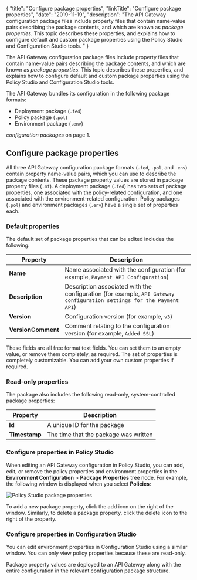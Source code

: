 {
"title": "Configure package properties",
"linkTitle": "Configure package properties",
"date": "2019-11-19",
"description": "The API Gateway configuration package files include property files that contain name-value pairs describing the package contents, and which are known as *package properties*. This topic describes these properties, and explains how to configure default and custom package properties using the Policy Studio and Configuration Studio tools. "
}
﻿

The API Gateway configuration package files include property files that contain name-value pairs describing the package contents, and which are known as *package properties*. This topic describes these properties, and explains how to configure default and custom package properties using the Policy Studio and Configuration Studio tools.

The API Gateway bundles its configuration in the following package formats:

-   Deployment package (`.fed`)
-   Policy package (`.pol`)
-   Environment package (`.env`)

*configuration packages* on page 1.

<div id="p_promotion_props_manifest">

Configure package properties
----------------------------

All three API Gateway configuration package formats (`.fed`, `.pol`, and `.env`) contain property name-value pairs, which you can use to describe the package contents. These package property values are stored in package property files (`.mf`). A deployment package (`.fed`) has two sets of package properties, one associated with the policy-related configuration, and one associated with the environment-related configuration. Policy packages (`.pol`) and environment packages (`.env`) have a single set of properties each.

### Default properties

The default set of package properties that can be edited includes the following:

| **Property**       | **Description**                                                                                                       |
|--------------------|-----------------------------------------------------------------------------------------------------------------------|
| **Name**           | Name associated with the configuration (for example, `Payment API Configuration`)                                     |
| **Description**    | Description associated with the configuration (for example, `API Gateway configuration settings for the Payment API`) |
| **Version**        | Configuration version (for example, `v3`)                                                                             |
| **VersionComment** | Comment relating to the configuration version (for example, `Added SSL`)                                              |

These fields are all free format text fields. You can set them to an empty value, or remove them completely, as required. The set of properties is completely customizable. You can add your own custom properties if required.

### Read-only properties

The package also includes the following read-only, system-controlled package properties:

| **Property**  | **Description**                       |
|---------------|---------------------------------------|
| **Id**        | A unique ID for the package           |
| **Timestamp** | The time that the package was written |

### Configure properties in **Policy Studio**

When editing an API Gateway configuration in Policy Studio, you can add, edit, or remove the policy properties and environment properties in the **Environment Configuration** > **Package Properties**
tree node. For example, the following window is displayed when you select **Policies**:

![Policy Studio package properties](/Images/docbook/images/promotion/ps_properties.png)

To add a new package property, click the add icon on the right of the window. Similarly, to delete a package property, click the delete icon to the right of the property.

### Configure properties in **Configuration Studio**

You can edit environment properties in Configuration Studio using a similar window. You can only view policy properties because these are read-only.

Package property values are deployed to an API Gateway along with the entire configuration in the relevant configuration package structure.

</div>

 
